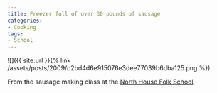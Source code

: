 ```yaml
---
title: Freezer full of over 30 pounds of sausage
categories:
- Cooking
tags:
- School
---
```


![]({{ site.url }}{% link /assets/posts/2009/c2bd4d6e915076e3dee77039b6dba125.png %})
  



From the sausage making class at the [North House Folk School](http://www.northhouse.org/).
